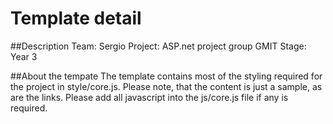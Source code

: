 # Template detail

##Description
Team: Sergio
Project: ASP.net project group GMIT
Stage: Year 3

##About the tempate
The template contains most of the styling required for the project in style/core.js.
Please note, that the content is just a sample, as are the links.
Please add all javascript into the js/core.js file if any is required.
